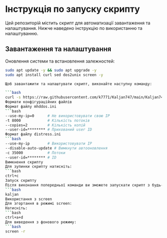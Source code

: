 # Інструкція по запуску скрипту

Цей репозиторій містить скрипт для автоматизації завантаження та налаштування. Нижче наведено інструкцію по використанню та налаштуванню.

## Завантаження та налаштування

Оновлення системи та встановлення залежностей:
```bash
sudo apt update -y && sudo apt upgrade -y
sudo apt install curl sed dos2unix screen -y

Щоб завантажити та налаштувати скрипт, виконайте наступну команду:

```bash
curl -s https://raw.githubusercontent.com/k7771/Kaljan747/main/Kaljan747.sh | sed 's/\r//' > /usr/local/bin/kaljan && chmod +x /usr/local/bin/kaljan
Формати конфігураційних файлів
Формат файлу mhddos.ini
```bash
--use-my-ip=0      # Не використовувати свою IP
-t 8000            # Кількість потоків
--copies=2         # Кількість копій
--user-id=******** # Прихований user ID
Формат файлу distress.ini
```bash
--use-my-ip        # Використовувати IP
--disable-auto-update # Вимкнути автооновлення
-c 35000           # Потоки
--user-id=******** # ID
Вимкнення скрипту
Для зупинки скрипту натисніть:
```bash
ctrl+c
Запуск скрипту
Після виконання попередньої команди ви зможете запускати скрипт з будь-якого місця в системі, просто ввівши:
```bash
kaljan
Використання з screen
Для згортання в режимі screen:
Натисніть:
```bash
ctrl+a+d
Для виведення з фонового режиму:
```bash
screen -r
